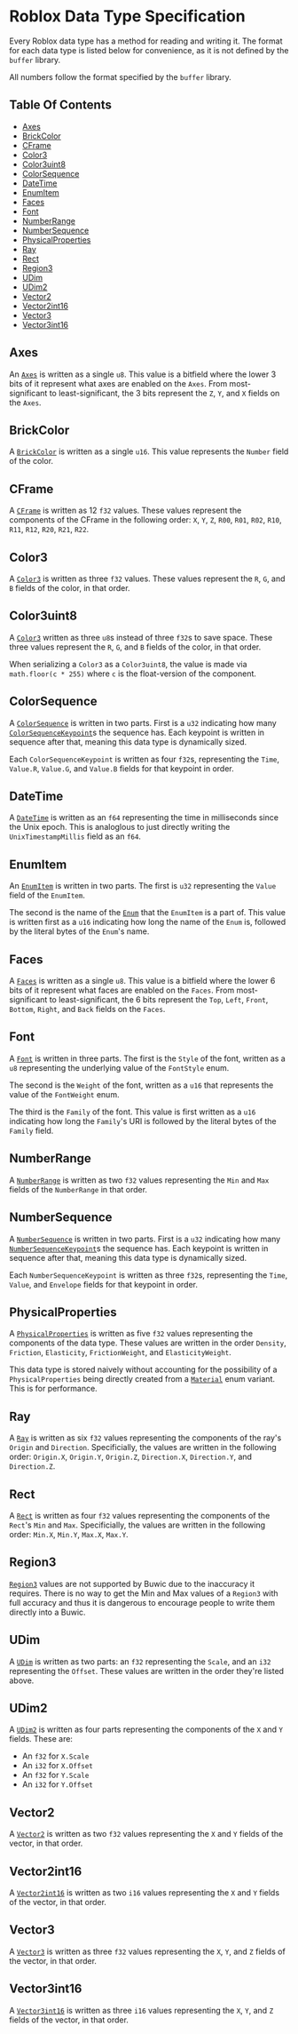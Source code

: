# Roblox Data Type Specification

Every Roblox data type has a method for reading and writing it. The format for each data type is listed below for convenience, as it is not defined by the `buffer` library.

All numbers follow the format specified by the `buffer` library.

## Table Of Contents
- [Axes](#axes)
- [BrickColor](#brickcolor)
- [CFrame](#cframe)
- [Color3](#color3)
- [Color3uint8](#color3uint8)
- [ColorSequence](#colorsequence)
- [DateTime](#datetime)
- [EnumItem](#enumitem)
- [Faces](#faces)
- [Font](#font)
- [NumberRange](#numberrange)
- [NumberSequence](#numbersequence)
- [PhysicalProperties](#physicalproperties)
- [Ray](#ray)
- [Rect](#rect)
- [Region3](#region3)
- [UDim](#udim)
- [UDim2](#udim2)
- [Vector2](#vector2)
- [Vector2int16](#vector2int16)
- [Vector3](#vector3)
- [Vector3int16](#vector3int16)

## Axes

An [`Axes`][Axes_DT] is written as a single `u8`. This value is a bitfield where the lower 3 bits of it represent what axes are enabled on the `Axes`. From most-significant to least-significant, the 3 bits represent the `Z`, `Y`, and `X` fields on the `Axes`.

## BrickColor

A [`BrickColor`][BrickColor_DT] is written as a single `u16`. This value represents the `Number` field of the color.

## CFrame

A [`CFrame`][CFrame_DT] is written as 12 `f32` values. These values represent the components of the CFrame in the following order: `X`, `Y`, `Z`, `R00`, `R01`, `R02`, `R10`, `R11`, `R12`, `R20`, `R21`, `R22`.

## Color3

A [`Color3`][Color3_DT] is written as three `f32` values. These values represent the `R`, `G`, and `B` fields of the color, in that order.

## Color3uint8

A [`Color3`][Color3_DT] written as three `u8`s instead of three `f32`s to save space. These three values represent the `R`, `G`, and `B` fields of the color, in that order.

When serializing a `Color3` as a `Color3uint8`, the value is made via `math.floor(c * 255)` where `c` is the float-version of the component.

## ColorSequence

A [`ColorSequence`][ColorSequence_DT] is written in two parts. First is a `u32` indicating how many [`ColorSequenceKeypoint`][ColorSequenceKeypoint_DT]s the sequence has. Each keypoint is written in sequence after that, meaning this data type is dynamically sized.

Each `ColorSequenceKeypoint` is written as four `f32`s, representing the `Time`, `Value.R`, `Value.G`, and `Value.B` fields for that keypoint in order.

## DateTime

A [`DateTime`][DateTime_DT] is written as an `f64` representing the time in milliseconds since the Unix epoch. This is analoglous to just directly writing the `UnixTimestampMillis` field as an `f64`.

## EnumItem

An [`EnumItem`][EnumItem_DT] is written in two parts. The first is `u32` representing the `Value` field of the `EnumItem`.

The second is the name of the [`Enum`][Enum_DT] that the `EnumItem` is a part of. This value is written first as a `u16` indicating how long the name of the `Enum` is, followed by the literal bytes of the `Enum`'s name.

## Faces

A [`Faces`][Faces_DT] is written as a single `u8`. This value is a bitfield where the lower 6 bits of it represent what faces are enabled on the `Faces`. From most-significant to least-significant, the 6 bits represent the `Top`, `Left`, `Front`, `Bottom`, `Right`, and `Back` fields on the `Faces`.

## Font

A [`Font`][Font_DT] is written in three parts. The first is the `Style` of the font, written as a `u8` representing the underlying value of the `FontStyle` enum.

The second is the `Weight` of the font, written as a `u16` that represents the value of the `FontWeight` enum.

The third is the `Family` of the font. This value is first written as a `u16` indicating how long the `Family`'s URI is followed by the literal bytes of the `Family` field.

## NumberRange

A [`NumberRange`][NumberRange_DT] is written as two `f32` values representing the `Min` and `Max` fields of the `NumberRange` in that order.

## NumberSequence

A [`NumberSequence`][NumberSequence_DT] is written in two parts. First is a `u32` indicating how many [`NumberSequenceKeypoint`][NumberSequenceKeypoint_DT]s the sequence has. Each keypoint is written in sequence after that, meaning this data type is dynamically sized.

Each `NumberSequenceKeypoint` is written as three `f32`s, representing the `Time`, `Value`, and `Envelope` fields for that keypoint in order.

## PhysicalProperties

A [`PhysicalProperties`][PhysicalProperties_DT] is written as five `f32` values representing the components of the data type. These values are written in the order `Density`, `Friction`, `Elasticity`, `FrictionWeight`, and `ElasticityWeight`.

This data type is stored naively without accounting for the possibility of a `PhysicalProperties` being directly created from a [`Material`][Material_E] enum variant. This is for performance.

## Ray

A [`Ray`][Ray_DT] is written as six `f32` values representing the components of the ray's `Origin` and `Direction`. Specificially, the values are written in the following order: `Origin.X`, `Origin.Y`, `Origin.Z`, `Direction.X`, `Direction.Y`, and `Direction.Z`.

## Rect

A [`Rect`][Rect_DT] is written as four `f32` values representing the components of the `Rect`'s `Min` and `Max`. Specificially, the values are written in the following order: `Min.X`, `Min.Y`, `Max.X`, `Max.Y`.

## Region3

[`Region3`][Region3_DT] values are not supported by Buwic due to the inaccuracy it requires. There is no way to get the Min and Max values of a `Region3` with full accuracy and thus it is dangerous to encourage people to write them directly into a Buwic.

## UDim

A [`UDim`][UDim_DT] is written as two parts: an `f32` representing the `Scale`, and an `i32` representing the `Offset`. These values are written in the order they're listed above.

## UDim2

A [`UDim2`][UDim2_DT] is written as four parts representing the components of the `X` and `Y` fields. These are:
- An `f32` for `X.Scale`
- An `i32` for `X.Offset`
- An `f32` for `Y.Scale`
- An `i32` for `Y.Offset`

## Vector2

A [`Vector2`][Vector2_DT] is written as two `f32` values representing the `X` and `Y` fields of the vector, in that order.

## Vector2int16

A [`Vector2int16`][Vector2int16_DT] is written as two `i16` values representing the `X` and `Y` fields of the vector, in that order.

## Vector3

A [`Vector3`][Vector3_DT] is written as three `f32` values representing the `X`, `Y`, and `Z` fields of the vector, in that order.

## Vector3int16

A [`Vector3int16`][Vector3int16_DT] is written as three `i16` values representing the `X`, `Y`, and `Z` fields of the vector, in that order.

<!-- Link repository -->

[Axes_DT]: https://create.roblox.com/docs/reference/engine/datatypes/Axes
[BrickColor_DT]: https://create.roblox.com/docs/reference/engine/datatypes/BrickColor
[CFrame_DT]: https://create.roblox.com/docs/reference/engine/datatypes/CFrame
[Color3_DT]: https://create.roblox.com/docs/reference/engine/datatypes/Color3
[ColorSequence_DT]: https://create.roblox.com/docs/reference/engine/datatypes/ColorSequence
[ColorSequenceKeypoint_DT]: https://create.roblox.com/docs/reference/engine/datatypes/ColorSequenceKeypoint
[DateTime_DT]: https://create.roblox.com/docs/reference/engine/datatypes/DateTime
[Enum_DT]: https://create.roblox.com/docs/reference/engine/datatypes/Enum
[EnumItem_DT]: https://create.roblox.com/docs/reference/engine/datatypes/EnumItem
[Faces_DT]: https://create.roblox.com/docs/reference/engine/datatypes/Faces
[Font_DT]: https://create.roblox.com/docs/reference/engine/datatypes/Font
[NumberRange_DT]: https://create.roblox.com/docs/reference/engine/datatypes/NumberRange
[NumberSequence_DT]: https://create.roblox.com/docs/reference/engine/datatypes/NumberSequence
[NumberSequenceKeypoint_DT]: https://create.roblox.com/docs/reference/engine/datatypes/NumberSequenceKeypoint
[PhysicalProperties_DT]: https://create.roblox.com/docs/reference/engine/datatypes/PhysicalProperties
[Ray_DT]: https://create.roblox.com/docs/reference/engine/datatypes/Ray
[Rect_DT]: https://create.roblox.com/docs/reference/engine/datatypes/Rect
[Region3_DT]: https://create.roblox.com/docs/reference/engine/datatypes/Region3
[UDim_DT]: https://create.roblox.com/docs/reference/engine/datatypes/UDim
[UDim2_DT]: https://create.roblox.com/docs/reference/engine/datatypes/UDim2
[Vector2_DT]: https://create.roblox.com/docs/reference/engine/datatypes/Vector2
[Vector2int16_DT]: https://create.roblox.com/docs/reference/engine/datatypes/Vector2int16
[Vector3_DT]: https://create.roblox.com/docs/reference/engine/datatypes/Vector3
[Vector3int16_DT]: https://create.roblox.com/docs/reference/engine/datatypes/Vector3int16

[Material_E]: https://create.roblox.com/docs/reference/engine/enums/Material